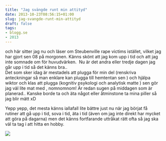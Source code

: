 ```yaml
---
title: "Jag svängde runt min attityd"
date: 2013-10-23T08:56:15+01:00
slug: jag-svangde-runt-min-attityd
draft: false
tags:
- blogg.se
- 2013
---
```

och här sitter jag nu och läser om Steubenville rape victims istället, vilket jag har gjort sen 08 på morgonen. Känns skönt att jag kom upp i tid och att jag inte somnade om för huvudvärken.  Nu är det andra eller tredje dagen jag går upp i tid så det känns bra..  
Det som sker idag är mestadels att plugga för min del (renskriva anteckningar så man enklare kan plugga till hemtentan sen ) och hjälpa wiktor och klas att plugga (kognitiv psykologi och analytisk matte ) sen gör jag väl lite mat med , nomnomnom! Är redan sugen på middagen som är planerad.. Kanske borde ta och äta något eller åtminstone ta mina piller så jag blir mätt xD  
  
Yepp yepp, det mesta känns iallafall lite bättre just nu när jag börjat få rutiner att gå upp i tid, sova i tid, äta i tid (även om jag inte direkt har mycket att göra på dagarna) men det känns fortfarande uttråkat rätt ofta så jag ska väl ta tag i att hitta en hobby.

![](/assets/images/blogg.se/omslag_52677309ddf2b37ab89923ec.jpg)